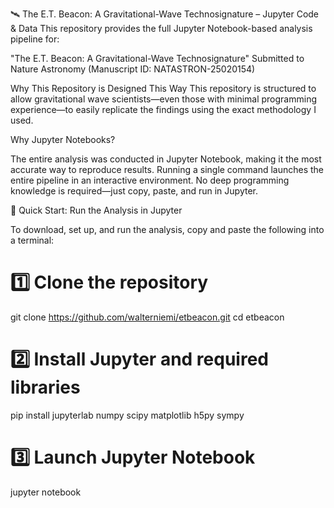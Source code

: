 🛰️ The E.T. Beacon: A Gravitational-Wave Technosignature – Jupyter Code & Data
This repository provides the full Jupyter Notebook-based analysis pipeline for:

"The E.T. Beacon: A Gravitational-Wave Technosignature"
Submitted to Nature Astronomy (Manuscript ID: NATASTRON-25020154)

Why This Repository is Designed This Way
This repository is structured to allow gravitational wave scientists—even those with minimal programming experience—to easily replicate the findings using the exact methodology I used.

Why Jupyter Notebooks?

The entire analysis was conducted in Jupyter Notebook, making it the most accurate way to reproduce results.
Running a single command launches the entire pipeline in an interactive environment.
No deep programming knowledge is required—just copy, paste, and run in Jupyter.

🚀 Quick Start: Run the Analysis in Jupyter

To download, set up, and run the analysis, copy and paste the following into a terminal:

# 1️⃣ Clone the repository
git clone https://github.com/walterniemi/etbeacon.git
cd etbeacon

# 2️⃣ Install Jupyter and required libraries
pip install jupyterlab numpy scipy matplotlib h5py sympy


# 3️⃣ Launch Jupyter Notebook
jupyter notebook
